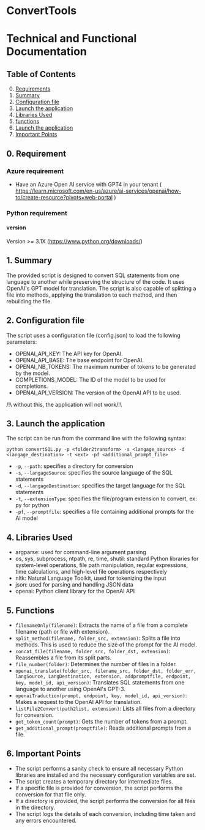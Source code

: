 # ConvertTools

# Technical and Functional Documentation

## Table of Contents
0. [Requirements](#req)
1. [Summary](#summary)
2. [Configuration file](#Configuration-file)
3. [Launch the application ](#app_launch)
4. [Libraries Used](#lib)
5. [functions](#functions)
6. [Launch the application](#app_launch)
7. [Important Points](#important)

<a name="req"/>

## 0. Requirement

### Azure requirement
 - Have an Azure Open AI service with GPT4 in your tenant ( https://learn.microsoft.com/en-us/azure/ai-services/openai/how-to/create-resource?pivots=web-portal )

### Python requirement
#### version
Version >= 3.1X (https://www.python.org/downloads/)


<a name="summary"/>

## 1. Summary
The provided script is designed to convert SQL statements from one language to another while preserving the structure of the code. It uses OpenAI's GPT model for translation. The script is also capable of splitting a file into methods, applying the translation to each method, and then rebuilding the file.

<a name="Configuration-file"/>

## 2. Configuration file
The script uses a configuration file (config.json) to load the following parameters:
- OPENAI_API_KEY: The API key for OpenAI.
- OPENAI_API_BASE: The base endpoint for OpenAI.
- OPENAI_NB_TOKENS: The maximum number of tokens to be generated by the model.
- COMPLETIONS_MODEL: The ID of the model to be used for completions.
- OPENAI_API_VERSION: The version of the OpenAI API to be used.

/!\ without this, the application will not work/!\

<a name="app_launch"/>

## 3. Launch the application 
The script can be run from the command line with the following syntax:
```
python convertSQL.py -p <folder2transform> -s <langage_source> -d <langage_destination> -t <ext> -pf <additional_prompt_file>
```

- `-p`, `--path`: specifies a directory for conversion
- `-s`, `--langageSource`: specifies the source language of the SQL statements
- `-d`, `--langageDestination`: specifies the target language for the SQL statements
- `-t`, `--extensionType`: specifies the file/program extension to convert, ex: py for python
- `-pf`, `--promptfile`: specifies a file containing additional prompts for the AI model

<a name="lib"/>

## 4. Libraries Used
- argparse: used for command-line argument parsing
- os, sys, subprocess, ntpath, re, time, shutil: standard Python libraries for system-level operations, file path manipulation, regular expressions, time calculations, and high-level file operations respectively
- nltk: Natural Language Toolkit, used for tokenizing the input
- json: used for parsing and handling JSON data
- openai: Python client library for the OpenAI API

<a name="functions"/>

## 5. Functions
- `filenameOnly(filename)`: Extracts the name of a file from a complete filename (path or file with extension).
- `split_method(filename, folder_src, extension)`: Splits a file into methods. This is used to reduce the size of the prompt for the AI model.
- `concat_file(filename, folder_src, folder_dst, extension)`: Reassembles a file from its split parts.
- `file_number(folder)`: Determines the number of files in a folder.
- `openai_translate(folder_src, filename_src, folder_dst, folder_err, langSource, LangDestination, extension, addpromptfile, endpoint, key, model_id, api_version)`: Translates SQL statements from one language to another using OpenAI's GPT-3.
- `openaiTraduction(prompt, endpoint, key, model_id, api_version)`: Makes a request to the OpenAI API for translation.
- `listFile2Convert(path2list, extension)`: Lists all files from a directory for conversion.
- `get_token_count(prompt)`: Gets the number of tokens from a prompt.
- `get_additional_prompt(promptfile)`: Reads additional prompts from a file.

<a name="important"/>

## 6. Important Points
- The script performs a sanity check to ensure all necessary Python libraries are installed and the necessary configuration variables are set.
- The script creates a temporary directory for intermediate files.
- If a specific file is provided for conversion, the script performs the conversion for that file only.
- If a directory is provided, the script performs the conversion for all files in the directory.
- The script logs the details of each conversion, including time taken and any errors encountered.
